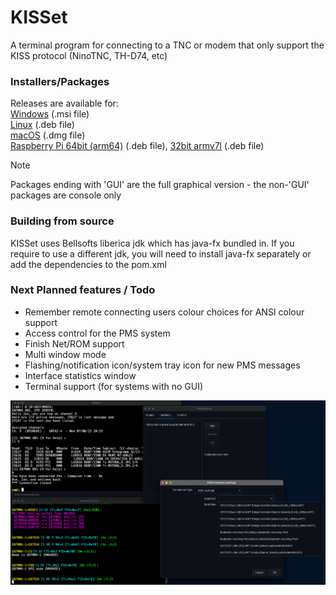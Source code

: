 # KISSet

A terminal program for connecting to a TNC or modem that only support the KISS protocol (NinoTNC, TH-D74, etc)

### Installers/Packages

Releases are available for:<br />
<a href="https://github.com/piemmm/KISSet/releases/tag/windows-latest">Windows</a> (.msi file)
<br/><a href="https://github.com/piemmm/KISSet/releases/tag/ubuntu-latest">Linux</a> (.deb file)
<br/><a href="https://github.com/piemmm/KISSet/releases/tag/macos-latest">macOS</a> (.dmg file)
<br/><a href="https://github.com/piemmm/KISSet/releases/tag/rpi-arm64-latest">Raspberry Pi 64bit (arm64)</a> (.deb file), <a href="https://github.com/piemmm/KISSet/releases/tag/rpi-armv7l-latest">32bit armv7l</a> (.deb file)<br/>

> [!NOTE]
> Packages ending with 'GUI' are the full graphical version - the non-'GUI' packages are console only


### Building from source

KISSet uses Bellsofts liberica jdk which has java-fx bundled in. If you require to use a different jdk, you will need to install java-fx separately or add the dependencies to the pom.xml


### Next Planned features / Todo

* Remember remote connecting users colour choices for ANSI colour support
* Access control for the PMS system
* Finish Net/ROM support
* Multi window mode
* Flashing/notification icon/system tray icon for new PMS messages
* Interface statistics window
* Terminal support (for systems with no GUI)


![Picture of running node](./doc/screen2.png)

